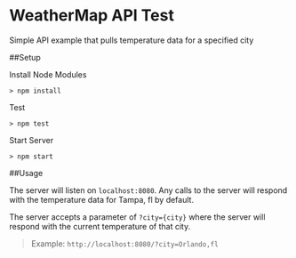 # WeatherMap API Test
Simple API example that pulls temperature data for a specified city

##Setup

Install Node Modules

`> npm install`

Test

`> npm test`

Start Server

`> npm start`

##Usage

The server will listen on `localhost:8080`.  Any calls to the server will respond with the temperature data for Tampa, fl by default.

The server accepts a parameter of `?city={city}` where the server will respond with the current temperature of that city.
> Example: `http://localhost:8080/?city=Orlando,fl`
